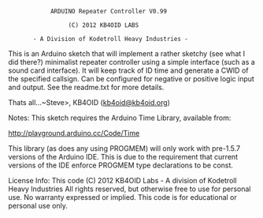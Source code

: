                ARDUINO Repeater Controller V0.99

                     (C) 2012 KB4OID LABS 

           - A Division of Kodetroll Heavy Industries -

This is an Arduino sketch that will implement a rather sketchy (see what I 
did there?) minimalist repeater controller using a simple interface (such 
as a sound card interface). It will keep track of ID time and generate a 
CWID of the specified callsign. Can be configured for negative or positive 
logic input and output. See the readme.txt for more details.

Thats all...~Steve>, KB4OID (kb4oid@kb4oid.org)

Notes:
This sketch requires the Arduino Time Library, available from:

http://playground.arduino.cc/Code/Time

This library (as does any using PROGMEM) will only work with pre-1.5.7 
versions of the Arduino IDE. This is due to the requirement that current
versions of the IDE enforce PROGMEM type declarations to be const.

License Info: 
This code (C) 2012 KB4OID Labs - A division of Kodetroll Heavy Industries 
All rights reserved, but otherwise free to use for personal use. 
No warranty expressed or implied. 
This code is for educational or personal use only.
